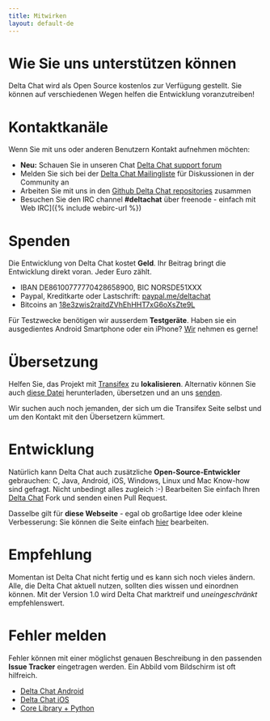 ```yaml
---
title: Mitwirken
layout: default-de
---
```




<!-- GENERATED FILE -- DO NOT EDIT -->



# Wie Sie uns unterstützen können

Delta Chat wird als Open Source kostenlos zur Verfügung gestellt. Sie können auf verschiedenen Wegen helfen die Entwicklung voranzutreiben!


# Kontaktkanäle

Wenn Sie mit uns oder anderen Benutzern Kontakt aufnehmen möchten:

- <b>Neu:</b> Schauen Sie in unseren Chat [Delta Chat support forum](https://support.delta.chat)
- Melden Sie sich bei der [Delta Chat Mailingliste](https://lists.codespeak.net/postorius/lists/delta.codespeak.net/) für Diskussionen in der Community an
- Arbeiten Sie mit uns in den [Github Delta Chat repositories](https://github.com/deltachat/) zusammen
- Besuchen Sie den IRC channel **#deltachat** über freenode - einfach mit Web IRC]({% include webirc-url %})


# Spenden

Die Entwicklung von Delta Chat kostet **Geld**. Ihr Beitrag bringt die Entwicklung direkt voran. Jeder Euro zählt.

- IBAN DE86100777770428658900, BIC NORSDE51XXX
- Paypal, Kreditkarte oder Lastschrift: [paypal.me/deltachat](https://paypal.me/deltachat/20)
- Bitcoins an [18e3zwis2raitdZVhEhHHT7xG6oXsZte9L](bitcoin:18e3zwis2raitdZVhEhHHT7xG6oXsZte9L)

Für Testzwecke benötigen wir ausserdem **Testgeräte**. Haben sie ein ausgedientes Android Smartphone oder ein iPhone?
[Wir](imprint) nehmen es gerne!

# Übersetzung

Helfen Sie, das Projekt mit [Transifex](https://www.transifex.com/delta-chat/public/) zu **lokalisieren**.
Alternativ können Sie auch [diese Datei](https://raw.githubusercontent.com/deltachat/deltachat-android/master/MessengerProj/src/main/res/values/strings.xml) herunterladen, übersetzen und an uns [senden](imprint).

Wir suchen auch noch jemanden, der sich um die Transifex Seite selbst und um den Kontakt mit den Übersetzern kümmert.


# Entwicklung

Natürlich kann Delta Chat auch zusätzliche **Open-Source-Entwickler** gebrauchen: C, Java, Android, iOS, Windows, Linux und Mac Know-how sind gefragt. Nicht unbedingt alles zugleich :-) Bearbeiten Sie einfach Ihren [Delta Chat](https://github.com/deltachat/) Fork und senden einen Pull Request.

Dasselbe gilt für **diese Webseite** - egal ob großartige Idee oder kleine Verbesserung: Sie können die Seite einfach [hier](https://github.com/deltachat/deltachat-pages/) bearbeiten.

# Empfehlung

Momentan ist Delta Chat nicht fertig und es kann sich noch vieles ändern. Alle, die Delta Chat aktuell nutzen, sollten dies wissen und einordnen können. Mit der Version 1.0 wird Delta Chat marktreif und _uneingeschränkt_ empfehlenswert.


# Fehler melden

Fehler können mit einer möglichst genauen Beschreibung in den passenden **Issue Tracker** eingetragen werden. Ein Abbild vom Bildschirm ist oft hilfreich.

- [Delta Chat Android](https://github.com/deltachat/deltachat-android/issues)
- [Delta Chat iOS](https://github.com/deltachat/deltachat-ios/issues)
- [Core Library + Python](https://github.com/deltachat/deltachat-core/issues)



